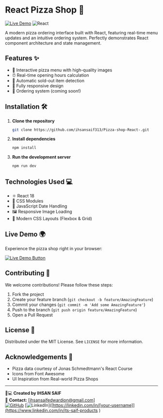 # React Pizza Shop 🍕

[![Live Demo](https://img.shields.io/badge/Live%20Demo-%20%F0%9F%8D%95%20View%20App-%2300c7b7?style=for-the-badge)](https://ihsansaif313.github.io/Pizza-shop-React-/)
![React](https://img.shields.io/badge/React-18.x-blue?style=flat&logo=react)


A modern pizza ordering interface built with React, featuring real-time menu updates and an intuitive ordering system. Perfectly demonstrates React component architecture and state management.



## Features ✨

- 🍕 Interactive pizza menu with high-quality images
- ⏰ Real-time opening hours calculation
- 🚫 Automatic sold-out item detection
- 📱 Fully responsive design
- 🛒 Ordering system (coming soon!)


## Installation 🛠️

1. **Clone the repository**
   ```bash
   git clone https://github.com/ihsansaif313/Pizza-shop-React-.git
   ```
2. **Install dependencies**
   ```bash
   npm install
   ```
1. **Run the development server**
   ```bash
   npm run dev
   ```
## Technologies Used 💻

- ⚛️ React 18
- 🎨 CSS Modules
- 📅 JavaScript Date Handling
- 🖼️ Responsive Image Loading
- 💅 Modern CSS Layouts (Flexbox & Grid)

## Live Demo 🌍

Experience the pizza shop right in your browser:

[![Live Demo Button](https://img.shields.io/badge/🚀_Live_Demo-%20PIZZA%20SHOP-%23FF6B6B?style=for-the-badge&logo=vercel)]([https://your-deployed-app-url.com](https://ihsansaif313.github.io/Pizza-shop-React-/))

## Contributing 🤝

We welcome contributions! Please follow these steps:
1. Fork the project
2. Create your feature branch (`git checkout -b feature/AmazingFeature`)
3. Commit your changes (`git commit -m 'Add some AmazingFeature'`)
4. Push to the branch (`git push origin feature/AmazingFeature`)
5. Open a Pull Request

## License 📄

Distributed under the MIT License. See `LICENSE` for more information.

## Acknowledgements 🙏

- Pizza data courtesy of Jonas Schmedtmann's React Course
- Icons from Font Awesome
- UI Inspiration from Real-world Pizza Shops

---

👨💻 **Created by IHSAN SAIF**  
📧 **Contact:** [ihsansaifedwardion@gmail.com]  
[![GitHub](https://img.shields.io/badge/GitHub-Profile-blue?style=flat&logo=github)]([https://github.com/[your-username]](https://github.com/ihsansaif313))
[![LinkedIn](https://img.shields.io/badge/LinkedIn-Profile-%230A66C2?style=flat&logo=linkedin)]([https://linkedin.com/in/[your-username]](https://www.linkedin.com/in/its-saif-products )
